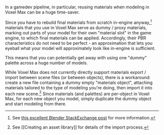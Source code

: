 In a gamedev pipeline, in particular, reusing materials when modeling in Voxel Max can be a huge time-saver.

Since you have to rebuild final materials from scratch in-engine anyway,[^1] materials that you use in Voxel Max serve as dummy / proxy materials, marking out parts of your model for their own "material slot" in the game engine, to which final materials can be applied.  Accordingly, their PBR characteristics do not need to be perfect - an approximation that lets you eyeball what your model will approximately look like in-engine is sufficient.

This means that you can potentially get away with using one "dummy" palette across a huge number of models.

While Voxel Max does not currently directly support materials export / import between scene files (or between objects), there is a workaround: create a new file containing a dummy empty "materials object", attaching materials tailored to the type of modeling you're doing, then import it into each new scene.[^2]  Since materials (and palettes) are per-object in Voxel Max, for each new object you model, simply duplicate the dummy object and start modeling from there.

[^1]: See [this excellent Blender StackExchange post](https://blender.stackexchange.com/questions/57531/fbx-export-why-there-are-no-materials-or-textures) for more information.
[^2]: See [[Creating an asset library]] for details of the import process.